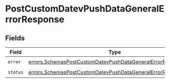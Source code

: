 # PostCustomDatevPushDataGeneralErrorResponse


## Fields

| Field                                                                                                                                              | Type                                                                                                                                               | Required                                                                                                                                           | Description                                                                                                                                        |
| -------------------------------------------------------------------------------------------------------------------------------------------------- | -------------------------------------------------------------------------------------------------------------------------------------------------- | -------------------------------------------------------------------------------------------------------------------------------------------------- | -------------------------------------------------------------------------------------------------------------------------------------------------- |
| `error`                                                                                                                                            | [errors.SchemasPostCustomDatevPushDataGeneralErrorResponseError](../../models/errors/schemaspostcustomdatevpushdatageneralerrorresponseerror.md)   | :heavy_check_mark:                                                                                                                                 | N/A                                                                                                                                                |
| `status`                                                                                                                                           | [errors.SchemasPostCustomDatevPushDataGeneralErrorResponseStatus](../../models/errors/schemaspostcustomdatevpushdatageneralerrorresponsestatus.md) | :heavy_check_mark:                                                                                                                                 | N/A                                                                                                                                                |